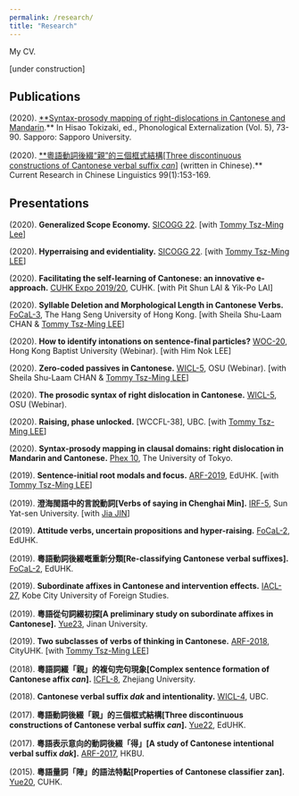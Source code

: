 ```yaml
---
permalink: /research/
title: "Research"
---
```


My CV.

[under construction]
## Publications

(2020). [**Syntax-prosody mapping of right-dislocations in Cantonese and Mandarin](https://sapporo-u.repo.nii.ac.jp/?action=repository_uri&item_id=7728&file_id=22&file_no=1).** In Hisao Tokizaki, ed., Phonological Externalization (Vol. 5), 73-90. Sapporo: Sapporo University.

(2020). [**粵語動詞後綴“親”的三個框式結構[Three discontinuous constructions of Cantonese verbal suffix *can*]](http://www.cuhk.edu.hk/ics/clrc/crcl_99_1/yip.pdf) (written in Chinese).** Current Research in Chinese Linguistics 99(1):153-169.


## Presentations

(2020). **Generalized Scope Economy.** [SICOGG 22](http://2020.sicogg.or.kr/). [with [Tommy Tsz-Ming Lee](https://tszminglee.github.io/)]

(2020). **Hyperraising and evidentiality.** [SICOGG 22](http://2020.sicogg.or.kr/). [with [Tommy Tsz-Ming LEE](https://tszminglee.github.io/)]

(2020). **Facilitating the self-learning of Cantonese: an innovative e-approach.** [CUHK Expo 2019/20](https://www.elearning.cuhk.edu.hk/expo2019), CUHK. [with Pit Shun LAI & Yik-Po LAI]

(2020). **Syllable Deletion and Morphological Length in Cantonese Verbs.** [FoCaL-3](https://focalhongkong.wordpress.com/), The Hang Seng University of Hong Kong. [with Sheila Shu-Laam CHAN & [Tommy Tsz-Ming LEE](https://tszminglee.github.io/)]

(2020). **How to identify intonations on sentence-final particles?** [WOC-20](https://www.lshk.org/workshop-on-cantonese-woc), Hong Kong Baptist University (Webinar). [with Him Nok LEE]

(2020). **Zero-coded passives in Cantonese.** [WICL-5](https://u.osu.edu/wicl/wicl-5/), OSU (Webinar). [with Sheila Shu-Laam CHAN & [Tommy Tsz-Ming LEE](https://tszminglee.github.io/)]

(2020). **The prosodic syntax of right dislocation in Cantonese.** [WICL-5](https://u.osu.edu/wicl/wicl-5/), OSU (Webinar).

(2020). **Raising, phase unlocked.** [WCCFL-38], UBC. [with [Tommy Tsz-Ming LEE](https://tszminglee.github.io/)]

(2020). **Syntax-prosody mapping in clausal domains: right dislocation in Mandarin and Cantonese.** [Phex 10](https://toki482.wixsite.com/phex10), The University of Tokyo. 

(2019). **Sentence-initial root modals and focus.** [ARF-2019](https://www.lshk.org/annual-research-forum-arf), EdUHK. [with [Tommy Tsz-Ming LEE](https://tszminglee.github.io/)]

(2019). **澄海閩語中的言說動詞[Verbs of saying in Chenghai Min].** [IRF-5](http://www.cuhk.edu.hk/ics/clrc/irf/2019/index.html), Sun Yat-sen University. [with [Jia JIN](https://myweb.cuhk.edu.cn/jinjia)]

(2019). **Attitude verbs, uncertain propositions and hyper-raising.** [FoCaL-2](https://focalhongkong.wordpress.com/), EdUHK.

(2019). **粵語動詞後綴嘅重新分類[Re-classifying Cantonese verbal suffixes].** [FoCaL-2](https://focalhongkong.wordpress.com/), EdUHK.

(2019). **Subordinate affixes in Cantonese and intervention effects.** [IACL-27](https://easychair.org/cfp/IACL27), Kobe City University of Foreign Studies.

(2019). **粵語從句詞綴初探[A preliminary study on subordinate affixes in Cantonese].** [Yue23](http://www.cnki.com.cn/Article/CJFDTotal-FYZA201901005.htm), Jinan University. 

(2019). **Two subclasses of verbs of thinking in Cantonese.** [ARF-2018](https://www.lshk.org/annual-research-forum-arf), CityUHK. [with [Tommy Tsz-Ming LEE](https://tszminglee.github.io/)]

(2018). **粵語詞綴「親」的複句完句現象[Complex sentence formation of Cantonese affix *can*].** [ICFL-8](https://linguistlist.org/issues/29/29-942/?utm_source=dlvr.it&utm_medium=twitter), Zhejiang University.

(2018). **Cantonese verbal suffix *dak* and intentionality.** [WICL-4](https://cantonese.arts.ubc.ca/wicl-4/), UBC. 

(2017). **粵語動詞後綴「親」的三個框式結構[Three discontinuous constructions of Cantonese verbal suffix *can*].**  [Yue22](https://www.eduhk.hk/lml/yue2017/index-eng.html), EdUHK.

(2017). **粵語表示意向的動詞後綴「得」[A study of Cantonese intentional verbal suffix *dak*].** [ARF-2017](https://www.lshk.org/annual-research-forum-arf), HKBU. 

(2015). **粵語量詞「陣」的語法特點[Properties of Cantonese classifier zan].** [Yue20](http://www.cuhk.edu.hk/chi/yue20/index_en.html), CUHK.

